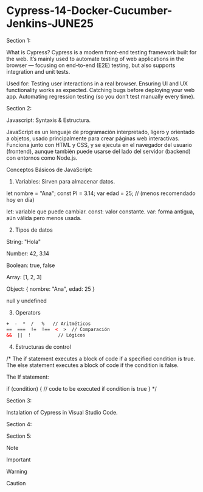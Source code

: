 # Cypress-14-Docker-Cucumber-Jenkins-JUNE25

Section 1:

What is Cypress?
Cypress is a modern front-end testing framework built for the web. It’s mainly used to automate testing of web applications in the browser — focusing on end-to-end (E2E) testing, but also supports integration and unit tests.

Used for:
Testing user interactions in a real browser.
Ensuring UI and UX functionality works as expected.
Catching bugs before deploying your web app.
Automating regression testing (so you don’t test manually every time).

Section 2:

Javascript: Syntaxis & Estructura. 

JavaScript es un lenguaje de programación interpretado, ligero y orientado a objetos, usado principalmente para crear páginas web interactivas. Funciona junto con HTML y CSS, y se ejecuta en el navegador del usuario (frontend), aunque también puede usarse del lado del servidor (backend) con entornos como Node.js.

Conceptos Básicos de JavaScript:

1. Variables:
Sirven para almacenar datos.

let nombre = "Ana";
const PI = 3.14;
var edad = 25;  // (menos recomendado hoy en día)

let: variable que puede cambiar.
const: valor constante.
var: forma antigua, aún válida pero menos usada.

2. Tipos de datos

String: "Hola"

Number: 42, 3.14

Boolean: true, false

Array: [1, 2, 3]

Object: { nombre: "Ana", edad: 25 }

null y undefined

3. Operators

```html
+  -  *  /   %   // Aritméticos
==  ===  !=  !==  <  >  // Comparación
&&  ||  !          // Lógicos
```
4. Estructuras de control

/* The if statement executes a block of code if a specified condition is true.
   The else statement executes a block of code if the condition is false.  

   The If statement:

   if (condition) {
       // code to be executed if condition is true
   }
*/


Section 3:

Instalation of Cypress in Visual Studio Code. 

Section 4: 

Section 5:

>[!NOTE]        

>[!IMPORTANT] 

>[!WARNING]  

>[!CAUTION]  